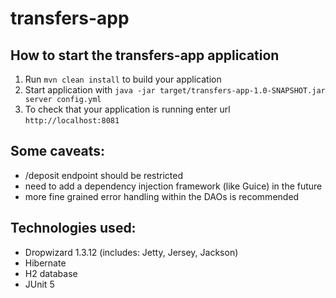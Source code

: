 # transfers-app

How to start the transfers-app application
---

1. Run `mvn clean install` to build your application
2. Start application with `java -jar target/transfers-app-1.0-SNAPSHOT.jar server config.yml`
3. To check that your application is running enter url `http://localhost:8081`


Some caveats:
---
- /deposit endpoint should be restricted
- need to add a dependency injection framework (like Guice) in the future
- more fine grained error handling within the DAOs is recommended

Technologies used:
---
- Dropwizard 1.3.12 (includes: Jetty, Jersey, Jackson)
- Hibernate 
- H2 database
- JUnit 5